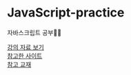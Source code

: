 # JavaScript-practice
자바스크립트 공부👩‍💻

[강의 자료 보기](http://www.paullab.co.kr/curriculum.html)  <br/>
[참고한 사이트](http://www.jejucodingcamp.com/)<br/>
[참고 교재](http://www.paullab.co.kr/codefestival.html)